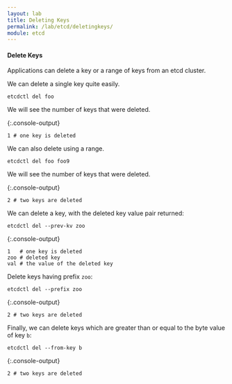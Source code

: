 ```yaml
---
layout: lab
title: Deleting Keys
permalink: /lab/etcd/deletingkeys/
module: etcd
---
```


#### Delete Keys

Applications can delete a key or a range of keys from an etcd cluster.

We can delete a single key quite easily.

```
etcdctl del foo
```

We will see the number of keys that were deleted.

{:.console-output}
```
1 # one key is deleted
```

We can also delete using a range.

```
etcdctl del foo foo9
```

We will see the number of keys that were deleted.

{:.console-output}
```
2 # two keys are deleted
```

We can delete a key, with the deleted key value pair returned:

```
etcdctl del --prev-kv zoo
```

{:.console-output}
```
1   # one key is deleted
zoo # deleted key
val # the value of the deleted key
```

Delete keys having prefix `zoo`:

```
etcdctl del --prefix zoo
```

{:.console-output}
```
2 # two keys are deleted
```

Finally, we can delete keys which are greater than or equal to the byte value
of key `b`:

```
etcdctl del --from-key b
```

{:.console-output}
```
2 # two keys are deleted
```